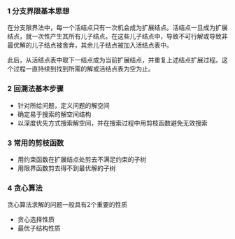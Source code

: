 ### 1 分支界限基本思想

在分支限界法中，每一个活结点只有一次机会成为扩展结点。活结点一旦成为扩展结点，就一次性产生其所有儿子结点。在这些儿子结点中，导致不可行解或导致非最优解的儿子结点被舍弃，其余儿子结点被加入活结点表中。

此后，从活结点表中取下一结点成为当前扩展结点，并重复上述结点扩展过程。这个过程一直持续到找到所需的解或活结点表为空为止。

### 2 回溯法基本步骤

- 针对所给问题，定义问题的解空间
- 确定易于搜索的解空间结构
- 以深度优先方式搜索解空间，并在搜索过程中用剪枝函数避免无效搜索

### 3 常用的剪枝函数

- 用约束函数在扩展结点处剪去不满足约束的子树
- 用限界函数剪去得不到最优解的子树

### 4 贪心算法

贪心算法求解的问题一般具有2个重要的性质
- 贪心选择性质
- 最优子结构性质

